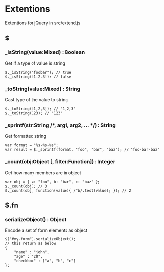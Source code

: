 
# Extentions

Extentions for jQuery in src/extend.js

## $

### _isString(value:Mixed) : Boolean

Get if a type of value is string

```
$._isString("foobar"); // true
$._isString([1,2,3]); // false
```


### _toString(value:Mixed) : String

Cast type of the value to string

```
$._toString([1,2,3]); // "1,2,3"
$._toString(123); // "123"
```

### _sprintf(str:String /*, arg1, arg2, ... */) : String

Get formatted string

```
var format = "%s-%s-%s";
var result = $._sprintf(format, "foo", "bar", "baz"); // "foo-bar-baz"
```

### _count(obj:Object [, filter:Function]) : Integer

Get how many members are in object

```
var obj = { a: "foo", b: "bar", c: "baz" };
$._count(obj); // 3
$._count(obj, function(value){ /^b/.test(value); }); // 2
```

## $.fn

### serializeObject() : Object

Encode a set of form elements as object

```
$("#my-form").serializeObject();
// this return as below
{
	"name" : "john",
	"age" : "20",
	"checkbox" : ["a", "b", "c"]
};
```



